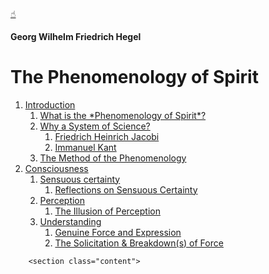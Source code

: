 <html>
    <head>
        <meta charset="UTF-8">
        <title>G.W.F. Hegel</title>
        <link rel="stylesheet" href="style.css">
        <link rel="stylesheet" href="https://use.typekit.net/eny7olf.css">
    </head>
    <body>
        <a id="to-top" href="#author">☝︎</a>
        <h4 id="author">Georg Wilhelm Friedrich Hegel</h4>
        <h1>The Phenomenology of Spirit</h1>
        <ol id="contents">
            <li><a href="#int">Introduction<a>
                <ol>
                    <li><a href="#what">What is the *Phenomenology of Spirit*?</a></li>
                    <li><a href="#why">Why a System of Science?</a>
                        <ol>
                            <li><a href="#jacobi">Friedrich Heinrich Jacobi</a></li>
                            <li><a href="#kant">Immanuel Kant</a></li>
                        </ol>
                    </li>
                    <li><a href="#method">The Method of the Phenomenology</a></li>
                </ol>
            <li><a href="#con">Consciousness</a>
                <ol>
                    <li><a href="#s-c">Sensuous certainty</a>
                        <ol>
                            <li><a href="#re-s-c">Reflections on Sensuous Certainty</a></li>
                        </ol>
                    </li>
                    <li><a href="#per">Perception</a>
                        <ol>
                            <li><a href="#illp">The Illusion of Perception</a></li>
                        </ol>
                    </li>
                    <li><a href="#und">Understanding</a>
                        <ol>
                            <li><a href="#genu">Genuine Force and Expression</a></li>
                            <li><a href="#solicit">The Solicitation & Breakdown(s) of Force</a></li>
                        </ol>
                    </li>
                </ol>
            </li>
        </ol>

        <section class="content">
